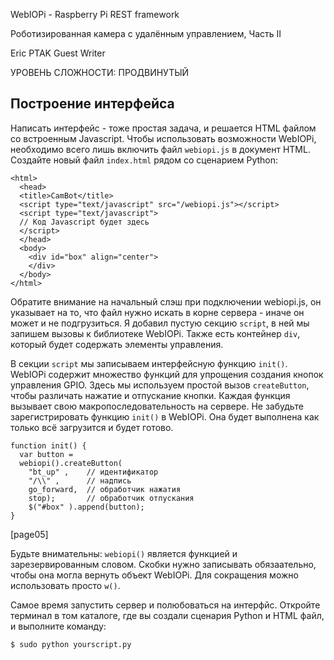 WebIOPi - Raspberry Pi REST framework

Роботизированная камера
с удалённым управлением, Часть II

Eric PTAK
Guest Writer

УРОВЕНЬ СЛОЖНОСТИ: ПРОДВИНУТЫЙ

Построение интерфейса
---------------------

Написать интерфейс - тоже простая задача, и решается HTML файлом со встроенным Javascript. 
Чтобы использовать возможности WebIOPi, необходимо всего лишь включить файл `webiopi.js` в документ HTML.
Создайте новый файл `index.html` рядом со сценарием Python:

    <html>
      <head>
      <title>CamBot</title>
      <script type="text/javascript" src="/webiopi.js"></script>
      <script type="text/javascript">
      // Код Javascript будет здесь
      </script>
      </head>
      <body>
        <div id="box" align="center">
        </div>
      </body>
    </html>

Обратите внимание на начальный слэш при подключении webiopi.js, он указывает на то,
что файл нужно искать в корне сервера - иначе он может и не подгрузиться.
Я добавил пустую секцию `script`, в ней мы запишем вызовы к библиотеке WebIOPi.
Также есть контейнер `div`, который будет содержать элементы управления.

В секции `script` мы записываем интерфейсную функцию `init()`.
WebIOPi содержит множество функций для упрощения создания кнопок управления GPIO.
Здесь мы используем простой вызов `createButton`, чтобы различать нажатие и отпускание кнопки.
Каждая функция вызывает свою макропоследовательность на сервере.
Не забудьте зарегистрировать функцию `init()` в WebIOPi.
Она будет выполнена как только всё загрузится и будет готово.

    function init() {
      var button =
      webiopi().createButton(
        "bt_up" ,    // идентификатор
        "/\\" ,      // надпись
        go_forward,  // обработчик нажатия
        stop);       // обработчик отпускания
        $("#box" ).append(button);
    }

[page05]

Будьте внимательны: `webiopi()` является функцией и зарезервированным словом. 
Скобки нужно записывать обязаательно, чтобы она могла вернуть объект WebIOPi.
Для сокращения можно использовать просто `w()`.

Самое время запустить сервер и полюбоваться на интерфйс.
Откройте терминал в том каталоге, где вы создали сценария Python и HTML файл, и выполните команду:

    $ sudo python yourscript.py

